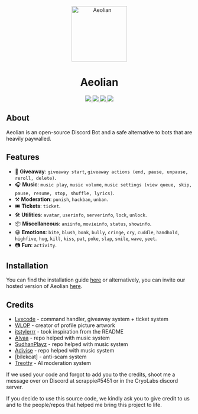 <div align=center>
  <a href="logo">
    <img src="https://cdn.discordapp.com/avatars/832289090128969787/6ef9db89424c395395882f875fed1ac0.webp?size=2048" alt="Aeolian" height="150px" width="150px"
  ></a>
  
</div>
  <h1 align=center>Aeolian</h1>

  <div align=center>
    <a href="https://github.com/discordjs">
      <img src="https://img.shields.io/badge/discord.js-v14.2.0-blue.svg?logo=npm">
    </a>

  <a href="#">
  <img src="https://img.shields.io/github/issues/cryolabs/Aeolian"
  </a>

  <a href="https://github.com/cryolabs/Aeolian">
  <img src="https://img.shields.io/github/stars/cryolabs/Aeolian"
  </a>

  <a href="https://discord.gg/HwkDSs7X82">
    <img src="https://img.shields.io/discord/838499177243738172?color=5865F2&logo=discord&logoColor=white"/>
   </a>
</div>

## About

Aeolian is an open-source Discord Bot and a safe alternative to bots that are heavily paywalled.

## Features

- 🎉 **Giveaway**: `giveaway start`, `giveaway actions (end, pause, unpause, reroll, delete)`.
- 🎧 **Music**: `music play`, `music volume`, `music settings (view queue, skip, pause, resume, stop, shuffle, lyrics)`.
- ⚒️ **Moderation**: `punish`, `hackban`, `unban`.
- 🎟️ **Tickets**: `ticket`.
- 🛠️ **Utilities**: `avatar`, `userinfo`, `serverinfo`, `lock`, `unlock`.
- 📦 **Miscellaneous**: `aniinfo`, `movieinfo`, `status`, `showinfo`.
- 😀 **Emotions**: `bite`, `blush`, `bonk`, `bully`, `cringe`, `cry`, `cuddle`, `handhold`, `highfive`, `hug`, `kill`, `kiss`, `pat`, `poke`, `slap`, `smile`, `wave`, `yeet`.
- 📷 **Fun**: `activity`.

## Installation

You can find the installation guide [here](https://docs.aeolianbot.ml) or alternatively, you can invite our hosted version of Aeolian [here](https://discord.com/oauth2/authorize?client_id=832289090128969787&permissions=8&scope=bot%20applications.commands).

## Credits

- [Lyxcode](https://youtube.com/c/Lyxcode) - command handler, giveaway system + ticket system
- [WLOP](https://www.artstation.com/wlop) - creator of profile picture artwork
- [itstylerrr](https://github.com/itstylerrr/Valiant) - took inspiration from the README
- [Alvaa](https://github.com/Allvaa/lavalink-musicbot) - repo helped with music system
- [SudhanPlayz](https://github.com/SudhanPlayz/Discord-MusicBot) - repo helped with music system
- [Adivise](https://github.com/Adivise/NanoSpacePlus) - repo helped with music system
- [bilekcat] - anti-scam system
- [Treotty](https://github.com/AmitKumarHQ/Discord.js-AI-Moderation) - AI moderation system

If we used your code and forgot to add you to the credits, shoot me a message over on Discord at scrappie#5451 or in the CryoLabs discord server.

If you decide to use this source code, we kindly ask you to give credit to us and to the people/repos that helped me bring this project to life.
